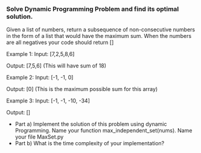 ### Solve Dynamic Programming Problem and find its optimal solution.

Given a list of numbers, return a subsequence of non-consecutive numbers in the form of a
list that would have the maximum sum. When the numbers are all negatives your code
should return []

Example 1: Input: [7,2,5,8,6]

Output: [7,5,6] (This will have sum of 18)

Example 2: Input: [-1, -1, 0]

Output: [0] (This is the maximum possible sum for this array)

Example 3: Input: [-1, -1, -10, -34]

Output: []
 
- Part a) Implement the solution of this problem using dynamic Programming. Name your
function max_independent_set(nums). Name your file MaxSet.py
- Part b) What is the time complexity of your implementation?
